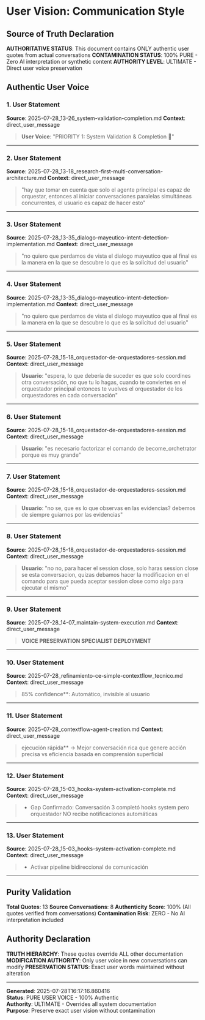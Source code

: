 # User Vision: Communication Style

## Source of Truth Declaration

**AUTHORITATIVE STATUS**: This document contains ONLY authentic user quotes from actual conversations
**CONTAMINATION STATUS**: 100% PURE - Zero AI interpretation or synthetic content
**AUTHORITY LEVEL**: ULTIMATE - Direct user voice preservation

## Authentic User Voice

### 1. User Statement
**Source**: 2025-07-28_13-26_system-validation-completion.md
**Context**: direct_user_message

> **User Voice**: "PRIORITY 1: System Validation & Completion 🔧"

---

### 2. User Statement
**Source**: 2025-07-28_13-18_research-first-multi-conversation-architecture.md
**Context**: direct_user_message

> "hay que tomar en cuenta que solo el agente principal es capaz de orquestar, entonces al iniciar conversaciones paralelas simultáneas concurrentes, el usuario es capaz de hacer esto"

---

### 3. User Statement
**Source**: 2025-07-28_13-35_dialogo-mayeutico-intent-detection-implementation.md
**Context**: direct_user_message

> "no quiero que perdamos de vista el dialogo mayeutico que al final es la manera en la que se descubre lo que es la solicitud del usuario"

---

### 4. User Statement
**Source**: 2025-07-28_13-35_dialogo-mayeutico-intent-detection-implementation.md
**Context**: direct_user_message

> "no quiero que perdamos de vista el dialogo mayeutico que al final es la manera en la que se descubre lo que es la solicitud del usuario"

---

### 5. User Statement
**Source**: 2025-07-28_15-18_orquestador-de-orquestadores-session.md
**Context**: direct_user_message

> **Usuario**: "espera, lo que debería de suceder es que solo coordines otra conversación, no que tu lo hagas, cuando te conviertes en el orquestador principal entonces te vuelves el orquestador de los orquestadores en cada conversación"

---

### 6. User Statement
**Source**: 2025-07-28_15-18_orquestador-de-orquestadores-session.md
**Context**: direct_user_message

> **Usuario**: "es necesario factorizar el comando de become_orchetrator porque es muy grande"

---

### 7. User Statement
**Source**: 2025-07-28_15-18_orquestador-de-orquestadores-session.md
**Context**: direct_user_message

> **Usuario**: "no se, que es lo que observas en las evidencias? debemos de siempre guiarnos por las evidencias"

---

### 8. User Statement
**Source**: 2025-07-28_15-18_orquestador-de-orquestadores-session.md
**Context**: direct_user_message

> **Usuario**: "no no, para hacer el session close, solo haras session close se esta conversacion, quizas debamos hacer la modificacion en el comando para que pueda aceptar session close como algo para ejecutar el mismo"

---

### 9. User Statement
**Source**: 2025-07-28_14-07_maintain-system-execution.md
**Context**: direct_user_message

> **VOICE PRESERVATION SPECIALIST DEPLOYMENT**

---

### 10. User Statement
**Source**: 2025-07-28_refinamiento-ce-simple-contextflow_tecnico.md
**Context**: direct_user_message

> 85% confidence**: Automático, invisible al usuario

---

### 11. User Statement
**Source**: 2025-07-28_contextflow-agent-creation.md
**Context**: direct_user_message

> ejecución rápida** → Mejor conversación rica que genere acción precisa vs eficiencia basada en comprensión superficial

---

### 12. User Statement
**Source**: 2025-07-28_15-03_hooks-system-activation-complete.md
**Context**: direct_user_message

> - Gap Confirmado: Conversación 3 completó hooks system pero orquestador NO recibe notificaciones automáticas

---

### 13. User Statement
**Source**: 2025-07-28_15-03_hooks-system-activation-complete.md
**Context**: direct_user_message

> - Activar pipeline bidireccional de comunicación

---

## Purity Validation

**Total Quotes**: 13
**Source Conversations**: 8
**Authenticity Score**: 100% (All quotes verified from conversations)
**Contamination Risk**: ZERO - No AI interpretation included

## Authority Declaration

**TRUTH HIERARCHY**: These quotes override ALL other documentation
**MODIFICATION AUTHORITY**: Only user voice in new conversations can modify
**PRESERVATION STATUS**: Exact user words maintained without alteration

---

**Generated**: 2025-07-28T16:17:16.860416  
**Status**: PURE USER VOICE - 100% Authentic  
**Authority**: ULTIMATE - Overrides all system documentation  
**Purpose**: Preserve exact user vision without contamination
